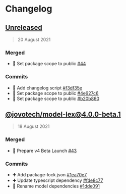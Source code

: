 # Changelog

## [Unreleased](https://github.com/jovotech/jovo-model/compare/@jovotech/model-lex@4.0.0-beta.1...HEAD)

> 20 August 2021

### Merged
- 🐛 Set package scope to public [#44](https://github.com/jovotech/jovo-model/pull/44)

### Commits 
- :hammer: Add changelog script [#f3df35e](https://github.com/jovotech/jovo-model/commit/f3df35e832c43c44dda2393d8177fff3858f68ef)
- :bug: Set package scope to public [#4e627c6](https://github.com/jovotech/jovo-model/commit/4e627c647ec25700285c46ed0b80eea8be6669e3)
- :bug: Set package scope to public [#b20b860](https://github.com/jovotech/jovo-model/commit/b20b86097fdb231cfd5c7c4555a1c102794f2ab3)

## [@jovotech/model-lex@4.0.0-beta.1](https://github.com/jovotech/jovo-model/compare/@jovotech/model-lex@4.0.0-beta.0...@jovotech/model-lex@4.0.0-beta.1)

> 18 August 2021

### Merged
- 🚀 Prepare v4 Beta Launch [#43](https://github.com/jovotech/jovo-model/pull/43)

### Commits 
- :heavy_plus_sign: Add package-lock.json [#1ea70e7](https://github.com/jovotech/jovo-model/commit/1ea70e7c7dd6a31e55275d69554855e72a0f995d)
- :heavy_plus_sign: Update typescript dependency [#fde8c77](https://github.com/jovotech/jovo-model/commit/fde8c77ce66d872e2896a3a3611f9a7e08695917)
- :truck: Rename model dependencies [#1dde091](https://github.com/jovotech/jovo-model/commit/1dde09148531f9aef923711eeb7e433d45777276)
